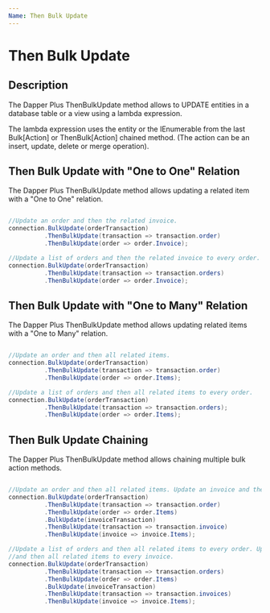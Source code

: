 ```yaml
---
Name: Then Bulk Update
---
```


# Then Bulk Update

## Description

The Dapper Plus ThenBulkUpdate method allows to UPDATE entities in a database table or a view using a lambda expression.

The lambda expression uses the entity or the IEnumerable<TEntity> from the last Bulk[Action] or ThenBulk[Action] chained method. (The action can be an insert, update, delete or merge operation).

## Then Bulk Update with "One to One" Relation

The Dapper Plus ThenBulkUpdate method allows updating a related item with a "One to One" relation.


```csharp

//Update an order and then the related invoice.
connection.BulkUpdate(orderTransaction)
          .ThenBulkUpdate(transaction => transaction.order)
          .ThenBulkUpdate(order => order.Invoice);

//Update a list of orders and then the related invoice to every order.
connection.BulkUpdate(orderTransaction)
          .ThenBulkUpdate(transaction => transaction.orders)
          .ThenBulkUpdate(order => order.Invoice);
```

## Then Bulk Update with "One to Many" Relation

The Dapper Plus ThenBulkUpdate method allows updating related items with a "One to Many" relation.


```csharp

//Update an order and then all related items.
connection.BulkUpdate(orderTransaction)
          .ThenBulkUpdate(transaction => transaction.order)
          .ThenBulkUpdate(order => order.Items);

//Update a list of orders and then all related items to every order.
connection.BulkUpdate(orderTransaction)
          .ThenBulkUpdate(transaction => transaction.orders);
          .ThenBulkUpdate(order => order.Items);
```

## Then Bulk Update Chaining

The Dapper Plus ThenBulkUpdate method allows chaining multiple bulk action methods.


```csharp

//Update an order and then all related items. Update an invoice and then all related items.
connection.BulkUpdate(orderTransaction)
          .ThenBulkUpdate(transaction => transaction.order)
          .ThenBulkUpdate(order => order.Items)
          .BulkUpdate(invoiceTransaction)
          .ThenBulkUpdate(transaction => transaction.invoice)
          .ThenBulkUpdate(invoice => invoice.Items);

//Update a list of orders and then all related items to every order. Update a list of invoices 
//and then all related items to every invoice.
connection.BulkUpdate(orderTransaction)
          .ThenBulkUpdate(transaction => transaction.orders)
          .ThenBulkUpdate(order => order.Items)
          .BulkUpdate(invoiceTransaction)
          .ThenBulkUpdate(transaction => transaction.invoices)
          .ThenBulkUpdate(invoice => invoice.Items);
```
